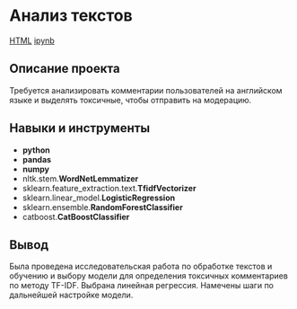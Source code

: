 # Анализ текстов

[HTML]() [ipynb]()

## Описание проекта

Требуется анализировать комментарии пользователей на английском языке и выделять токсичные, чтобы отправить на модерацию.



## Навыки и инструменты

- **python**
- **pandas**
- **numpy**
- nltk.stem.**WordNetLemmatizer**
- sklearn.feature_extraction.text.**TfidfVectorizer**
- sklearn.linear_model.**LogisticRegression**
- sklearn.ensemble.**RandomForestClassifier**
- catboost.**CatBoostClassifier**



## Вывод

Была проведена исследовательская работа по обработке текстов и обучению и выбору модели для определения токсичных комментариев по методу TF-IDF. Выбрана линейная регрессия. Намечены шаги по дальнейшей настройке модели.